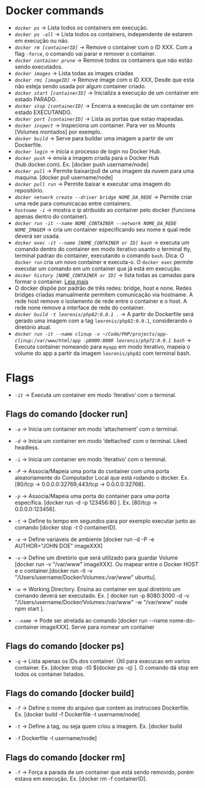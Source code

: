 # Docker commands

* _`docker ps`_ -> Lista todos os containers em execução.
* _`docker ps -all`_ ->  Lista todos os containers, independente de estarem em execução ou não.
* _`docker rm [containerID]`_ -> Remove o container com o ID XXX. Com a flag `-force`, o comando vai parar e remover o container.
* _`docker container prune`_ -> Remove todos os containers que não estão sendo executados.
* _`docker images`_ -> Lista todas as images criadas
* _`docker rmi [imageID]`_ -> Remove image com o ID XXX, Desde que esta não esteja sendo usada por algum container criado.
* _`docker start [containerID]`_ -> Inicializa a execução de um container em estado PARADO.
* _`docker stop [containerID]`_ -> Encerra a execução de um container em estado EXECUTANDO.
* _`docker port [containerID]`_ -> Lista as portas que estao mapeadas.
* _`docker inspect`_ -> Inspeciona um container. Para ver os Mounts [Volumes montados] por exemplo.
* _`docker build`_ -> Serve para buildar uma imagem a partir de um Dockerfile.
* _`docker login`_ -> inicia o processo de login no Docker Hub.
* _`docker push`_ -> envia a imagem criada para o Docker Hub (hub.docker.com). Ex. [docker push username/node]
* _`docker pull`_ -> Permite baixar/pull de uma imagem da nuvem para uma maquina. [docker pull username/node]
* _`docker pull run`_ -> Permite baixar e executar uma imagem do repositório.
* _`docker network create --driver bridge NOME_DA_REDE`_ -> Permite criar uma rede para comunicacao entre containers.
* _`hostname -i`_ -> mostra o ip atribuído ao container pelo docker (funciona apenas dentro do container).
* _`docker run -it --name NOME_CONTAINER --network NOME_DA_REDE NOME_IMAGEM`_ -> cria um container especificando seu nome e qual rede deverá ser usada.
* _`docker exec -it --name [NOME_CONTAINER or ID] bash`_ -> executa um comando dentro do container em modo iterativo usanto o terminal tty, terminal padrao do container, executando o comando `bash`. Dica: O `docker run` cria um novo container e executa-o. O `docker exec` permite executar um comando em um container que já está em execução.
* _`docker history [NOME_CONTAINER or ID]`_ -> lista todas as camadas para formar o container. [Leia mais](https://docs.docker.com/engine/reference/commandline/)
* O docker dispõe por padrão de três redes: bridge, host e none. Redes bridges criadas manualmente permitem comunicação via hostname. A rede host remove o isolamento de rede entre o container e o host. A rede none remove a interface de rede do container.
* _`docker build -t leorenis/php82:0.0.1 .`_ -> A partir do Dockerfile será gerado uma imagem com a tag `leorenis/php82:0.0.1`, considerando o diretório atual.
* _`docker run -it --name clinup -v ~/Code/PHP/projects/app-clinup:/var/www/html/app -p8000:8000 leorenis/php72:0.0.1 bash`_ -> Executa container nomeando para `myapp` em modo iterativo, mapeia o volume do app a partir da imagem `leorenis/php82` com terminal bash.

# Flags
* _`-it`_ -> Executa um container em modo ‘iterativo’ com o terminal.

## Flags do comando [docker run]
* _`-a`_ -> Inicia um container em modo ‘attachement’ com o terminal.

* _`-d`_ -> Inicia um container em modo ‘dettached’ com o terminal. Liked headless.

* _`-i`_ -> Inicia um container em modo ‘iterativo’ com o terminal.

* _`-P`_ -> Associa/Mapeia uma porta do container com uma porta aleatoriamente do Computador Local que está rodando o docker. Ex. [80/tcp -> 0.0.0.0:32769,443/tcp -> 0.0.0.0:32768].

* _`-p`_ -> Associa/Mapeia uma porta do container para uma porta específica. [docker run -d -p 123456:80 ]. Ex. [80/tcp -> 0.0.0.0:123456].

* _`-t`_ -> Define to tempo em segundos para por exemplo executar junto ao comando [docker stop -t 0 containerID].

* _`-e`_ -> Define variaveis de ambiente [docker run -d -P -e AUTHOR="JOHN DOE" imageXXX]

* _`-v`_ -> Define um diretório que será utilizado para guardar Volume [docker run -v "/var/www" imageXXX]. Ou mapear entre o Docker HOST e o container.[docker run -it -v "/Users/username/Docker/Volumes:/var/www" ubuntu].

* _`-w`_ -> Working Directory. Ensina ao container em qual diretório um comando deverá ser executado. Ex. [ docker run -p 8080:3000 -d -v "/Users/username/Docker/Volumes:/var/www" -w "/var/www" node npm start ].

* _`--name`_ -> Pode ser atrelada ao comando [docker run --name nome-do-container imageXXX]. Serve para nomear um container

 ## Flags do comando [docker ps]
* _`-q`_ -> Lista apenas os IDs dos container. Útil para execucao em varios container. Ex. [docker stop -t0 $(docker ps -q) ]. O comando dá stop em todos os container listados.

## Flags do comando [docker build]

* _`-f`_ -> Define o nome do arquivo que contem as instrucoes Dockerfile. Ex. [docker build -f Dockerfile -t username/node]

* _`-t`_ -> Define a tag, ou seja quem criou a imagem. Ex. [docker build

* _`-f`_ Dockerfile -t username/node]

 ## Flags do comando [docker rm]
* _`-f`_ -> Força a parada de um container que está sendo removido, porém estava em execução. Ex. [docker rm -f containerID].